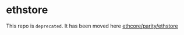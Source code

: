 # ethstore

This repo is `deprecated`. It has been moved here [ethcore/parity/ethstore](https://github.com/ethcore/parity/tree/master/ethstore)
